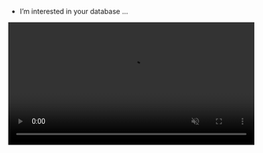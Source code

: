 - I’m interested in your database  ...
<html>
  <body>
<video controlls width = "500" autoplay muted > <source src = "https://www.bing.com/videos/riverview/relatedvideo?&q=matrix+binary+background&&mid=E4EA08597ACD1E3092FAE4EA08597ACD1E3092FA&&FORM=VRDGAR" type="video/mp4"> </video>
  </body> 
<!---
ezspeaks/ezspeaks is a ✨ special ✨ repository because its `README.md` (this file) appears on your GitHub profile.
You can click the Preview link to take a look at your changes.
--->
